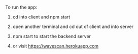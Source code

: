 To run the app:

1. cd into client and npm start
2. open another terminal and cd out of client and into server
3. npm start to start the backend server

4. or visit https://wavescan.herokuapp.com
